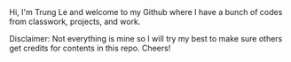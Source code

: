 
<!---
kevvvnoplay2034/kevvvnoplay2034 is a ✨ special ✨ repository because its `README.md` (this file) appears on your GitHub profile.
You can click the Preview link to take a look at your changes.

---> Hi, I'm Trung Le and welcome to my Github where I have a bunch of codes from classwork, projects, and work. 
Disclaimer: Not everything is mine so I will try my best to make sure others get credits for contents in this repo. Cheers!

